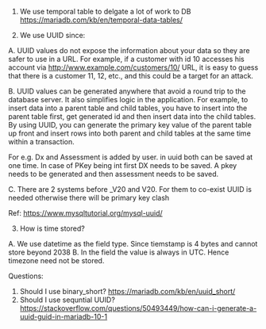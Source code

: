 1. We use temporal table to delgate a lot of work to DB
https://mariadb.com/kb/en/temporal-data-tables/

2. We use UUID since:

A. UUID values do not expose the information about your data so they are safer to use in a URL. For example, if a customer with id 10 accesses his account via http://www.example.com/customers/10/ URL, it is easy to guess that there is a customer 11, 12, etc., and this could be a target for an attack.

B. UUID values can be generated anywhere that avoid a round trip to the database server. It also simplifies logic in the application. For example, to insert data into a parent table and child tables, you have to insert into the parent table first, get generated id and then insert data into the child tables. By using UUID, you can generate the primary key value of the parent table up front and insert rows into both parent and child tables at the same time within a transaction.

For e.g. Dx and Assessment is added by user. in uuid both can be saved at one time. In case of PKey being int first DX needs to be saved. A pkey needs to be generated and then assessment needs to be saved.


C. There are 2 systems before _V20 and V20. For them to co-exist UUID is needed otherwise there will be primary key clash

Ref: https://www.mysqltutorial.org/mysql-uuid/


3. How is time stored?

A. We use datetime as the field type. Since tiemstamp is 4 bytes and cannot store beyond 2038
B. In the field the value is always in UTC. Hence timezone need not be stored.


Questions:
1. Should I use binary_short?
https://mariadb.com/kb/en/uuid_short/
2. Should I use sequntial UUID?
https://stackoverflow.com/questions/50493449/how-can-i-generate-a-uuid-guid-in-mariadb-10-1


